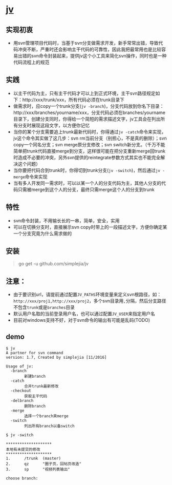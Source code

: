 # [jv](http://github.com/simplejia/jv)
## 实现初衷
* 用svn管理项目代码时，当基于svn分支做需求开发，新手常常出错，导致代码冲突不断，严重时还会影响主干代码的可靠性，因此我把最常用也是比较容易出错的svn命令封装起来，提供jv这个小工具来简化svn操作，同时也是一种代码流程上的规范

## 实践
* 以主干代码为主，只有主干代码才可以上到正式环境，主干svn路径规定如下：http://xxx/trunk/xxx，所有代码必须在trunk目录下
* 做需求时，应copy一个trunk分支(`jv -branch`)，分支代码放到你名下目录：http://xxx/branches/yourname/xxx，分支代码必须在branches/yourname目录下，创建分支同时，你得给一个简短的需求描述文字，jv工具会在列出所有分支时展现这段文字，以方便你记忆
* 当你的某个分支需要追上trunk最新代码时，你得通过`jv -catch`命令来实现，jv这个命令其实做了这几步：svn rm当前分支（别担心，不是真的删除）；svn copy一个同名分支；svn merge原分支修改；svn switch新分支。（千万不能简单把trunk代码直接merge到分支，这样很可能在把分支重新merge回trunk时造成不必要的冲突，另外svn提供的reintegrate参数方式其实也不能完全解决这个问题）
* 当你要把代码合到trunk时，你得切到trunk分支(`jv -switch`)，然后通过`jv -merge`命令来实现
* 当有多人开发同一需求时，可以以某一个人的分支代码为主，其他人分支的代码只需被merge到这个人的分支，最终只需merge这个人的分支到trunk

## 特性
* svn命令封装，不用输长长的一串，简单，安全，实用
* 可以在切换分支时，直接展示svn copy时带上的一段描述文字，方便你确定某一个分支究竟为什么需求做的

## 安装
> go get -u github.com/simplejia/jv

## 注意：
* 由于要识别url，请提前通过配置`JV_PATHS`环境变量来定义svn根路径，如：`http://xxx/proj1,http://xxx/proj2`，多个svn目录用`,`分隔，然后分支路径不包含`trunk`或是`branches`目录
* 默认用户名取的当前登录用户名，也可以通过配置`JV_USER`来指定用户名
* 目前对windows支持不好，对于svn命令的输出有可能是乱码(TODO)

## demo
```
$ jv
A partner for svn command
version: 1.7, Created by simplejia [11/2016]

Usage of jv:
  -branch
        新建branch
  -catch
        合并trunk最新修改
  -checkout
        获取主干代码
  -delbranch
        删除branch
  -merge
        选择一个branch来merge
  -switch
        列出所有branch以备switch

$ jv -switch

********************
本地有未提交的修改
********************
1.      /trunk  (master)
2.      qz      "圈子页，回帖页改造"
3.      sp      "视频列表输出"

choose branch: 
```
